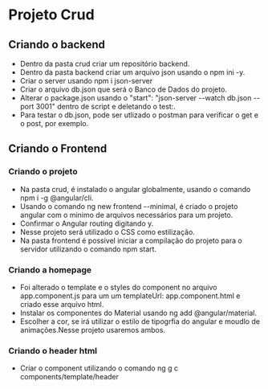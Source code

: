 # Projeto Crud

## Criando o backend

- Dentro da pasta crud criar um repositório backend.
- Dentro da pasta backend criar um arquivo json usando o npm ini -y.
- Criar o server usando npm i json-server
- Criar o arquivo db.json que será o Banco de Dados do projeto.
- Alterar o package.json usando o "start": "json-server --watch db.json --port 3001" dentro de script e deletando o test:.
- Para testar o db.json, pode ser utlizado o postman para verificar o get e o post, por exemplo.

## Criando o Frontend

### Criando o projeto

- Na pasta crud, é instalado o angular globalmente, usando o comando npm i -g @angular/cli.
- Usando o comando ng new frontend --minimal, é criado o projeto angular com o minimo de arquivos necessários para um projeto.
- Confirmar o Angular routing digitando y.
- Nesse projeto será utilizado o CSS como estilização.
- Na pasta frontend é possivel iniciar a compilação do projeto para o servidor utilizando o comando npm start.

### Criando a homepage

- Foi alterado o template e o styles do component no arquivo app.component.js para um um templateUrl: app.component.html e criado esse arquivo html.
- Instalar os componentes do Material usando ng add @angular/material.
- Escolher a cor, se irá utilizar o estilo de tipogrfia do angular e moudlo de animações.Nesse projeto usaremos ambos.

### Criando o header html

- Criar o component utilizando o comando ng g c components/template/header
